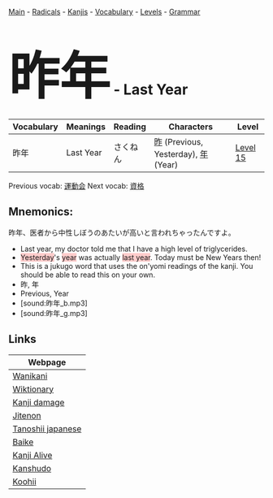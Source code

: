 <style> bigfont {font-size: 100px}</style>
[Main](../README.md) -
[Radicals](../radicals.md) -
[Kanjis](../kanjis.md) -
[Vocabulary](../vocabulary.md) -
[Levels](../levels.md) -
[Grammar](../grammar.md)
# <bigfont> 昨年</bigfont> - Last Year 

| Vocabulary | Meanings | Reading | Characters | Level |
| --- | --- | --- | --- | --- |
| 昨年 | Last Year | さくねん |  [昨](../kanjis/昨.md) (Previous, Yesterday), [年](../kanjis/年.md) (Year) | [Level 15](../levels/wk_level15.md) |

Previous vocab: [運動会](運動会.md) Next vocab: [資格](資格.md) 

## Mnemonics:
昨年、医者から中性しぼうのあたいが高いと言われちゃったんですよ。
* Last year, my doctor told me that I have a high level of triglycerides.
* <span style="background-color:#ffcccb"> Yesterday</span>'s <span style="background-color:#ffcccb"> year</span> was actually <span style="background-color:#ffcccb"> last year</span>. Today must be New Years then!
* This is a jukugo word that uses the on'yomi readings of the kanji. You should be able to read this on your own.
* 昨, 年
* Previous, Year
* [sound:昨年_b.mp3]
* [sound:昨年_g.mp3]


## Links 

| Webpage |
| --- |
| [Wanikani          ](https://www.wanikani.com/kanji/昨年) |
| [Wiktionary        ](https://en.wiktionary.org/wiki/昨年) |
| [Kanji damage      ](http://www.kanjidamage.com/kanji/search?utf8=✓&q=昨年) |
| [Jitenon           ](https://jitenon.com/kanji/昨年) |
| [Tanoshii japanese ](https://www.tanoshiijapanese.com/dictionary/kanji.cfm?k=昨年) |
| [Baike             ](https://baike.baidu.com/item/昨年) |
| [Kanji Alive       ](https://app.kanjialive.com/昨年) |
| [Kanshudo          ](https://www.kanshudo.com/searchmn?q=昨年) |
| [Koohii            ](https://kanji.koohii.com/study/kanji/昨年) |

